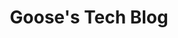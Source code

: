 ---
title: Goose's Tech Blog
description: In this blog I write about the projects I am working on, sharing overall progress and the interesting findings I come across
---